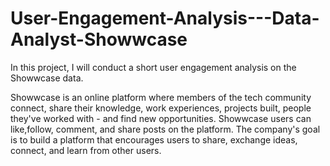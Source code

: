 # User-Engagement-Analysis---Data-Analyst-Showwcase
In this project, I will conduct a short user engagement analysis on the Showwcase data.

Showwcase is an online platform where members of the tech community connect, share their knowledge, work experiences, projects built, people they've worked with - and find new opportunities. Showwcase users can like,follow, comment, and share posts on the platform. The company's goal is to build a platform that encourages users to share, exchange ideas, connect, and learn from other users.
